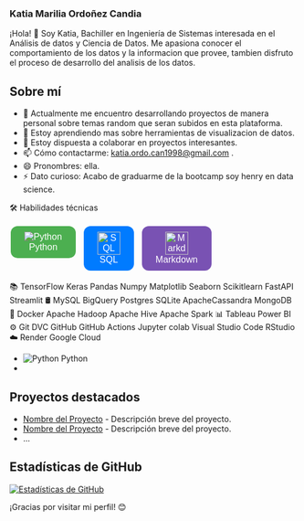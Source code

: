 ### Katia Marilia Ordoñez Candia

¡Hola! 👋 Soy Katia, Bachiller en Ingeniería de Sistemas interesada en el Análisis de datos y Ciencia de Datos. Me apasiona conocer el comportamiento de los datos y la informacion que provee, tambien disfruto el proceso de desarrollo del analisis de los datos.

## Sobre mí

- 🔭 Actualmente me encuentro desarrollando proyectos de manera personal sobre temas random que seran subidos en esta plataforma.
- 🌱 Estoy aprendiendo mas sobre herramientas de visualizacion de datos.
- 👯 Estoy dispuesta a colaborar en proyectos interesantes.
- 📫 Cómo contactarme: katia.ordo.can1998@gmail.com .
- 😄 Pronombres: ella.
- ⚡ Dato curioso: Acabo de graduarme de la bootcamp soy henry en data science.

🛠  Habilidades técnicas

<div style="display: flex; flex-direction: row;">

  <!-- Python -->
  <div style="margin-right: 10px;">
    <a href="https://www.python.org/" style="text-decoration: none;">
      <button style="background-color: #4CAF50; /* Green */
                     border: none;
                     color: white;
                     padding: 10px 24px;
                     text-align: center;
                     text-decoration: none;
                     display: inline-block;
                     font-size: 16px;
                     margin: 4px 2px;
                     cursor: pointer;
                     border-radius: 12px;">
        <img src="https://upload.wikimedia.org/wikipedia/commons/thumb/c/c3/Python-logo-notext.svg/40px-Python-logo-notext.svg.png" alt="Python" style="vertical-align: middle;">
        <br>Python
      </button>
    </a>
  </div>

  <!-- SQL -->
  <div style="margin-right: 10px;">
    <a href="https://www.w3schools.com/sql/" style="text-decoration: none;">
      <button style="background-color: #007bff; /* Blue */
                     border: none;
                     color: white;
                     padding: 10px 24px;
                     text-align: center;
                     text-decoration: none;
                     display: inline-block;
                     font-size: 16px;
                     margin: 4px 2px;
                     cursor: pointer;
                     border-radius: 12px;">
        <img src="https://upload.wikimedia.org/wikipedia/commons/8/87/Sql_data_base_with_logo.png" alt="SQL" style="vertical-align: middle; width: 40px; height: 40px;">
        <br>SQL
      </button>
    </a>
  </div>

  <!-- Markdown -->
  <div style="margin-right: 10px;">
    <a href="https://www.markdownguide.org/" style="text-decoration: none;">
      <button style="background-color: #7952b3; /* Purple */
                     border: none;
                     color: white;
                     padding: 10px 24px;
                     text-align: center;
                     text-decoration: none;
                     display: inline-block;
                     font-size: 16px;
                     margin: 4px 2px;
                     cursor: pointer;
                     border-radius: 12px;">
        <img src="https://upload.wikimedia.org/wikipedia/commons/thumb/4/48/Markdown-mark.svg/64px-Markdown-mark.svg.png" alt="Markdown" style="vertical-align: middle; width: 40px; height: 40px;">
        <br>Markdown
      </button>
    </a>
  </div>

  <!-- Resto de las tecnologías -->
  <!-- Puedes agregar más botones aquí, cada uno en su propio div con margen derecho -->

</div>


📚   TensorFlow Keras Pandas Numpy Matplotlib Seaborn Scikitlearn FastAPI Streamlit
🛢   MySQL BigQuery Postgres SQLite ApacheCassandra MongoDB
🔧   Docker Apache Hadoop Apache Hive Apache Spark
📊   Tableau Power BI
⚙️   Git DVC GitHub GitHub Actions Jupyter colab Visual Studio Code RStudio
☁️   Render Google Cloud

- ![Python](https://upload.wikimedia.org/wikipedia/commons/thumb/c/c3/Python-logo-notext.svg/240px-Python-logo-notext.svg.png) Python
- 

## Proyectos destacados

- [Nombre del Proyecto](enlace-al-proyecto) - Descripción breve del proyecto.
- [Nombre del Proyecto](enlace-al-proyecto) - Descripción breve del proyecto.
- ...

## Estadísticas de GitHub

[![Estadísticas de GitHub](https://github-readme-stats.vercel.app/api?username=TuUsuario&show_icons=true&theme=radical)](https://github.com/TuUsuario)

¡Gracias por visitar mi perfil! 😊
